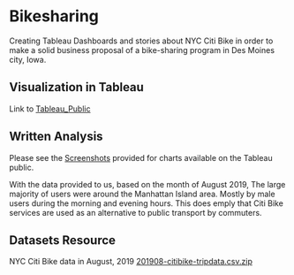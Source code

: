 # Bikesharing

Creating Tableau Dashboards and stories about NYC Citi Bike in order to make a solid business proposal of a bike-sharing program in Des Moines city, Iowa.

## Visualization in Tableau

Link to [Tableau_Public](https://public.tableau.com/app/profile/francis.vuong/viz/NYCCitiBikeAnalysis_16448109252870/Story1?publish=yes)

## Written Analysis

Please see the [Screenshots](https://github.com/FrancisVuong/Bikesharing/tree/main/Screenshots) provided for charts available on the Tableau public.

With the data provided to us, based on the month of August 2019, The large majority of users were around the Manhattan Island area. Mostly by male users during the morning and evening hours. This does emply that Citi Bike services are used as an alternative to public transport by commuters.

## Datasets Resource

NYC Citi Bike data in August, 2019
[201908-citibike-tripdata.csv.zip](https://www.citibikenyc.com/system-data)





